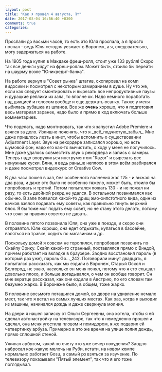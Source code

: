```yaml
---
layout: post
title: "Как я провёл 4 августа, Пт"
date: 2017-08-04 16:56:40 +0300
comments: true
categories: 
---
```

Проспали до восьми часов, то есть это Юля проспала, а я просто поспал - ведь Юля сегодня уезжает в Воронеж, а я, следовательно, могу задержаться на работе. 

На 1905 года купил в Макдаке фреш-ролл, стоит уже 133 рубля! Скоро так все деньги уйдут на фреш-роллы. Может быть, стоило бы перейти на шаурму возле "Юникредит-банка".

На работе вернул в "Совет рынка" штатив, скопировал на комп видосики и посмотрел с некоторым замиранием в душе. Ну что же, если как следует смонтировать и вырезать все непродуктивные паузы и дурацкие реплики из зала, то вполне ок. Надо немного поработать над дикцией и голосом вообще и еще держать осанку. Также у меня выбилась рубашка из штанов. Все же **очень** хорошо, что я подготовил весь материал заранее, надо было и прямо в код включать больше комментариев.

Что поделать, надо монтировать, так что я запустил Adobe Premiere и взялся за дело. Излишне пояснять, что я \_всё\_подчистую\_забыл\_. Мне даже пришлось лезть в инет, чтобы вспомнить о существовании Adjustment Layer. Звук на рекордере записался хорошо, но есть шумовой фон, надо его как-то вычистить, с ходу у меня не получилось. Мне даже удалось совместить звук с рекордера и запись с камеры. Теперь надо вооружиться инструментом "Razor" и вырезать все ненужные куски. Блин, я ведь раньше неплохо в этом всём разбирался и даже посмотрел видеокурс от Creative Cow.

В два часа пошел в зал, без особенного волнения жал 125 - и выжал на два раза, и даже это было не особенно тяжело, может быть, стоило бы попробовать и третий. Потом попытался пожать 130 - и не пожал ни разу, то есть двойной рекрд не удался. В остальном позанимался как обычно. В зале появился какой-то дрищ эмо-хипстотного вида, один из качков взялся подавать ему советы, как правильно тянуть верхний блок. Я бы тоже мог подать ему совет, но не стану этого делать, потому что взял за правило советов не давать.

В половине пятого позвонила Юля, она уже в поезде, и скоро они отправятся. Юле хорошо, она едет отдыхать, купаться в бассейне, валяться на травке, ходить по магазинам и др.

Поскольку домой я совсем не торопился, попробовал позвонить по Скайпу Эрику. Скайп какой-то странный, поставлялся прямо с Виндой, причем работает на вкладке в браузере. Заодно восстановил пароль (в который раз уже), пароль Go..._242. Поговорили минут двадцать, я попытался рассказать, как мы ездили в Воронеж, Старый Оскол и Белгород, не знаю, насколько он меня понял, потому что я его слышал довольно плохо, и больше догадывался, о чем он вообще говорит. Он мне вкратце рассказал, как они ездили в Австрию, по его словам там безумно жарко. В Воронеже было, в общем, тоже жарко. 

В половине восьмого потащился домой, во дворе на удивление немало мест, так что я встал на самых лучших местах. Как раз, когда я выходил из машины, начинался дождь и даже сверкнула молния.

На двери я нашел записку от Ольги Сергеевны, она хотела, чтобы я ей сделал автонастройку на телевизоре, так что я немедленно прошел и сделал, она меня угостила пловом и помидором, я же подарил ей четвертинку арбуза. Примерно в это же время на улице полил дождь, прямо сплошной стеной.

Ужинал арбузом, какой по счету это уже вечер похудения? Заодно набросал кое-какую мелочь на Руби, кстати, на новом компе нормально работает Gosu, в самый рз взяться за изучение. По телевизору показывали "Пятый элемент", так что я его тоже поглядывал.